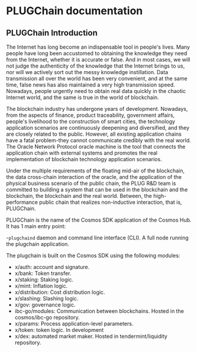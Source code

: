 # PLUGChain documentation

## PLUGChain Introduction

The Internet has long become an indispensable tool in people's lives. Many people have long been accustomed to obtaining the knowledge they need from the Internet, whether it is accurate or false. And in most cases, we will not judge the authenticity of the knowledge that the Internet brings to us, nor will we actively sort out the messy knowledge instillation. Data transmission all over the world has been very convenient, and at the same time, false news has also maintained a very high transmission speed. Nowadays, people urgently need to obtain real data quickly in the chaotic Internet world, and the same is true in the world of blockchain.

The blockchain industry has undergone years of development. Nowadays, from the aspects of finance, product traceability, government affairs, people's livelihood to the construction of smart cities, the technology application scenarios are continuously deepening and diversified, and they are closely related to the public. However, all existing application chains have a fatal problem-they cannot communicate credibly with the real world. The Oracle Network Protocol oracle machine is the tool that connects the application chain with external systems and promotes the real implementation of blockchain technology application scenarios.

Under the multiple requirements of the floating mid-air of the blockchain, the data cross-chain interaction of the oracle, and the application of the physical business scenario of the public chain, the PLUG R&D team is committed to building a system that can be used in the blockchain and the blockchain, the blockchain and the real world. Between, the high-performance public chain that realizes non-inductive interaction, that is, PLUGChain.

PLUGChain is the name of the Cosmos SDK application of the Cosmos Hub. It has 1 main entry point:

-`plugchaind` daemon and command line interface (CLI). A full node running the plugchain application.

The plugchain is built on the Cosmos SDK using the following modules:

- x/auth: account and signature.
- x/bank: Token transfer.
- x/staking: Staking logic.
- x/mint: Inflation logic.
- x/distribution: Cost distribution logic.
- x/slashing: Slashing logic.
- x/gov: governance logic.
- ibc-go/modules: Communication between blockchains. Hosted in the cosmos/ibc-go repository.
- x/params: Process application-level parameters.
- x/token: token logic. In development
- x/dex: automated market maker. Hosted in tendermint/liquidity repository.